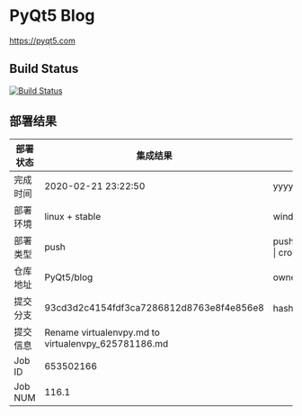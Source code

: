 # PyQt5 Blog

https://pyqt5.com

## Build Status

[![Build Status](https://www.travis-ci.org/PyQt5/blog.svg?branch=dev)](https://www.travis-ci.org/PyQt5/blog)

## 部署结果
部署状态 | 集成结果 | 参考值
---|---|---
完成时间 | 2020-02-21 23:22:50 | yyyy-mm-dd hh:mm:ss
部署环境 | linux + stable | window \| linux + stable
部署类型 | push | push \| pull_request \| api \| cron
仓库地址 | PyQt5/blog | owner_name/repo_name
提交分支 | 93cd3d2c4154fdf3ca7286812d8763e8f4e856e8 | hash 16位
提交信息 | Rename virtualenvpy.md to virtualenvpy_625781186.md |
Job ID   | 653502166 |
Job NUM  | 116.1 |
